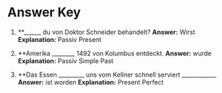 # Answer Key

1. **______ du von Doktor Schneider behandelt?
**Answer:** Wirst
**Explanation:** Passiv Present

2. **Amerika ________ 1492 von Kolumbus entdeckt.
**Answer:** wurde
**Explanation:** Passiv Simple Past

3. **Das Essen _________ uns vom Kellner schnell serviert ____________
**Answer:** ist worden
**Explanation:** Present Perfect

